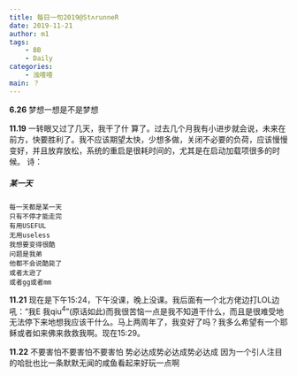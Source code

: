```yaml
---
title: 每日一句2019@StʌrunneR
date: 2019-11-21
author: m1
tags:
    - BB
    - Daily
categories:
    - 浊喳喳
main: ？
---
```


**6.26**
梦想一想是不是梦想

**11.19**
一转眼又过了几天，我干了什 算了。过去几个月我有小进步就会说，未来在前方，快要胜利了。我不应该期望太快，少想多做，关闭不必要的负荷，应该慢慢变好，并且放弃放松，系统的重启是很耗时间的，尤其是在启动加载项很多的时候。
诗：
##### 某一天
    每一天都是某一天
    只有不停才能走完
    有用USEFUL
    无用useless
    我想要变得很酷
    问题是我弟
    他都不会说酷毙了
    或者太逊了
    或者gg或者mm

**11.21**
现在是下午15:24，下午没课，晚上没课。我后面有一个北方佬边打LOL边吼：“我E 我qiu<sup>4</sup>”(原话如此)而我很苦恼一点是我不知道干什么，而且是很难受地无法停下来地想我应该干什么。马上两周年了，我变好了吗？我多么希望有一个耶稣或者如来佛来救救我啊。现在15:29。

**11.22**
不要害怕不要害怕不要害怕
势必达成势必达成势必达成
因为一个引人注目的哈批也比一条默默无闻的咸鱼看起来好玩一点啊